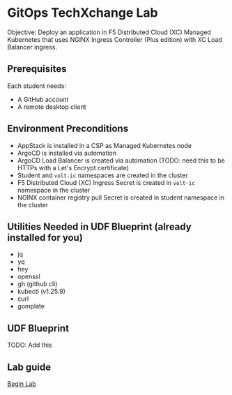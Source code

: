 # GitOps TechXchange Lab

Objective:
Deploy an application in F5 Distributed Cloud (XC) Managed Kubernetes that uses NGINX Ingress Controller (Plus edition) with XC Load Balancer ingress.

## Prerequisites

Each student needs:

- A GitHub account
- A remote desktop client

## Environment Preconditions

- AppStack is installed in a CSP as Managed Kubernetes node
- ArgoCD is installed via automation
- ArgoCD Load Balancer is created via automation (TODO: need this to be HTTPs with a Let's Encrypt certificate)
- Student and `volt-ic` namespaces are created in the cluster
- F5 Distributed Cloud (XC) Ingress Secret is created in `volt-ic` namespace in the cluster
- NGINX container registry pull Secret is created in student namespace in the cluster

## Utilities Needed in UDF Blueprint (already installed for you)

- jq
- yq
- hey
- openssl
- gh (github cli)
- kubectl (v1.25.9)
- curl
- gomplate

## UDF Blueprint

TODO: Add this

## Lab guide

[Begin Lab](docs/README.md)
